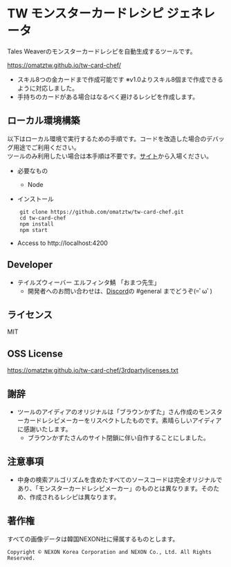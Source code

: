 # TW モンスターカードレシピ ジェネレータ

Tales Weaverのモンスターカードレシピを自動生成するツールです。

https://omatztw.github.io/tw-card-chef/

* スキル8つの金カードまで作成可能です ※v1.0よりスキル8個まで作成できるように対応しました。
* 手持ちのカードがある場合はなるべく避けるレシピを作成します。

## ローカル環境構築

以下はローカル環境で実行するための手順です。コードを改造した場合のデバッグ用途でご利用ください。  
ツールのみ利用したい場合は本手順は不要です。[サイト](https://omatztw.github.io/tw-card-chef/)から入場ください。

* 必要なもの
    * Node

* インストール

```
    git clone https://github.com/omatztw/tw-card-chef.git
    cd tw-card-chef
    npm install
    npm start
```

* Access to http://localhost:4200

## Developer

* テイルズウィーバー エルフィンタ鯖 「おまつ先生」
    * 開発者へのお問い合わせは、[Discord](https://discord.gg/ksFC4rP)の #general までどうぞ(=ﾟωﾟ)

## ライセンス

MIT

## OSS License

https://omatztw.github.io/tw-card-chef/3rdpartylicenses.txt


## 謝辞

* ツールのアイディアのオリジナルは「ブラウンかずた」さん作成のモンスターカードレシピメーカーをリスペクトしたものです。素晴らしいアイディアに感謝いたします。
    * ブラウンかずたさんのサイト閉鎖に伴い自作することにしました。

## 注意事項

* 中身の検索アルゴリズムを含めたすべてのソースコードは完全オリジナルであり、「モンスターカードレシピメーカー」のものとは異なります。そのため、作成されるレシピは異なります。

## 著作権

すべての画像データは韓国NEXON社に帰属するものとします。

    Copyright © NEXON Korea Corporation and NEXON Co., Ltd. All Rights Reserved.
